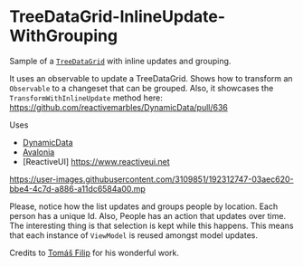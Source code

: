 # TreeDataGrid-InlineUpdate-WithGrouping
Sample of a [`TreeDataGrid`](https://github.com/AvaloniaUI/Avalonia.Controls.TreeDataGrid) with inline updates and grouping.

It uses an observable to update a TreeDataGrid.
Shows how to transform an `Observable` to a changeset that can be grouped. Also, it showcases the `TransformWithInlineUpdate` method here: https://github.com/reactivemarbles/DynamicData/pull/636

Uses 
- [DynamicData](https://github.com/reactivemarbles/DynamicData)
- [Avalonia](https://github.com/AvaloniaUI/Avalonia)
- [ReactiveUI] https://www.reactiveui.net

https://user-images.githubusercontent.com/3109851/192312747-03aec620-bbe4-4c7d-a886-a11dc6584a00.mp

Please, notice how the list updates and groups people by location. Each person has a unique Id. Also, People has an action that updates over time.
The interesting thing is that selection is kept while this happens. This means that each instance of `ViewModel` is reused amongst model updates.

Credits to [Tomáš Filip](https://github.com/tomasfil) for his wonderful work.
